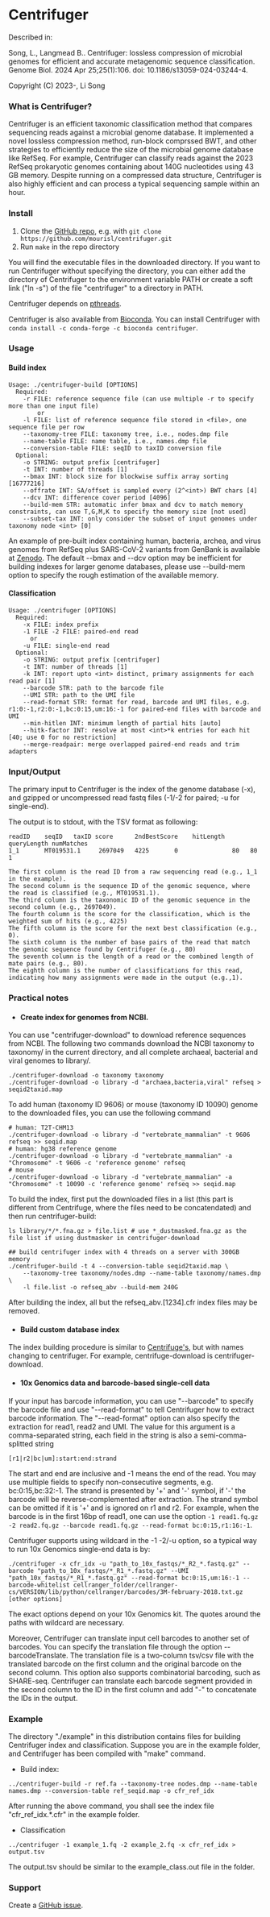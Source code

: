 Centrifuger
=======

Described in: 

  Song, L., Langmead B.. Centrifuger: lossless compression of microbial genomes for efficient and accurate metagenomic sequence classification. Genome Biol. 2024 Apr 25;25(1):106. doi: 10.1186/s13059-024-03244-4.

  Copyright (C) 2023-, Li Song


### What is Centrifuger?

Centrifuger is an efficient taxonomic classification method that compares sequencing reads against a microbial genome database. It implemented a novel lossless compression method, run-block comprssed BWT, and other strategies to efficiently reduce the size of the microbial genome database like RefSeq. For example, Centrifuger can classify reads against the 2023 RefSeq prokaryotic genomes containing about 140G nucleotides using 43 GB memory. Despite running on a compressed data structure, Centrifuger is also highly efficient and can process a typical sequencing sample within an hour. 

### Install

1. Clone the [GitHub repo](https://github.com/mourisl/centrifuger), e.g. with `git clone https://github.com/mourisl/centrifuger.git`
2. Run `make` in the repo directory

You will find the executable files in the downloaded directory. If you want to run Centrifuger without specifying the directory, you can either add the directory of Centrifuger to the environment variable PATH or create a soft link ("ln -s") of the file "centrifuger" to a directory in PATH.

Centrifuger depends on [pthreads](http://en.wikipedia.org/wiki/POSIX_Threads). 

Centrifuger is also available from [Bioconda](https://anaconda.org/bioconda/centrifuger). You can install Centrifuger with `conda install -c conda-forge -c bioconda centrifuger`.

### Usage

#### Build index

    Usage: ./centrifuger-build [OPTIONS]
      Required:
        -r FILE: reference sequence file (can use multiple -r to specify more than one input file)
            or
        -l FILE: list of reference sequence file stored in <file>, one sequence file per row
        --taxonomy-tree FILE: taxonomy tree, i.e., nodes.dmp file
        --name-table FILE: name table, i.e., names.dmp file
        --conversion-table FILE: seqID to taxID conversion file
      Optional:
        -o STRING: output prefix [centrifuger]
        -t INT: number of threads [1]
        --bmax INT: block size for blockwise suffix array sorting [16777216]
        --offrate INT: SA/offset is sampled every (2^<int>) BWT chars [4]
        --dcv INT: difference cover period [4096]
        --build-mem STR: automatic infer bmax and dcv to match memory constraints, can use T,G,M,K to specify the memory size [not used]
        --subset-tax INT: only consider the subset of input genomes under taxonomy node <int> [0]

An example of pre-built index containing human, bacteria, archea, and virus genomes from RefSeq plus SARS-CoV-2 variants from GenBank is available at [Zenodo](https://zenodo.org/records/10023239). The default --bmax and --dcv option may be inefficient for building indexes for larger genome databases, please use --build-mem option to specify the rough estimation of the available memory.

#### Classification

    Usage: ./centrifuger [OPTIONS]
      Required:
        -x FILE: index prefix
        -1 FILE -2 FILE: paired-end read
          or
        -u FILE: single-end read
      Optional:
        -o STRING: output prefix [centrifuger]
        -t INT: number of threads [1]
        -k INT: report upto <int> distinct, primary assignments for each read pair [1]
        --barcode STR: path to the barcode file
        --UMI STR: path to the UMI file
        --read-format STR: format for read, barcode and UMI files, e.g. r1:0:-1,r2:0:-1,bc:0:15,um:16:-1 for paired-end files with barcode and UMI
        --min-hitlen INT: minimum length of partial hits [auto]
        --hitk-factor INT: resolve at most <int>*k entries for each hit [40; use 0 for no restriction]
        --merge-readpair: merge overlapped paired-end reads and trim adapters 

### Input/Output

The primary input to Centrifuger is the index of the genome database (-x), and gzipped or uncompressed read fastq files (-1/-2 for paired; -u for single-end).

The output is to stdout, with the TSV format as following:
```
readID    seqID   taxID score      2ndBestScore    hitLength    queryLength numMatches
1_1       MT019531.1     2697049   4225       0               80   80      1

The first column is the read ID from a raw sequencing read (e.g., 1_1 in the example).
The second column is the sequence ID of the genomic sequence, where the read is classified (e.g., MT019531.1).
The third column is the taxonomic ID of the genomic sequence in the second column (e.g., 2697049).
The fourth column is the score for the classification, which is the weighted sum of hits (e.g., 4225)
The fifth column is the score for the next best classification (e.g., 0).
The sixth column is the number of base pairs of the read that match the genomic sequence found by Centrifuger (e.g., 80) 
The seventh column is the length of a read or the combined length of mate pairs (e.g., 80). 
The eighth column is the number of classifications for this read, indicating how many assignments were made in the output (e.g.,1).
```

### Practical notes
* #### Create index for genomes from NCBI.

You can use "centrifuger-download" to download reference sequences from NCBI. The following two commands download the NCBI taxonomy to taxonomy/ in the current directory, and all complete archaeal, bacterial and viral genomes to library/.

	./centrifuger-download -o taxonomy taxonomy
	./centrifuger-download -o library -d "archaea,bacteria,viral" refseq > seqid2taxid.map

To add human (taxonomy ID 9606) or mouse (taxonomy ID 10090) genome to the downloaded files, you can use the following command

	# human: T2T-CHM13
	./centrifuger-download -o library -d "vertebrate_mammalian" -t 9606 refseq >> seqid.map
	# human: hg38 reference genome
	./centrifuger-download -o library -d "vertebrate_mammalian" -a "Chromosome" -t 9606 -c 'reference genome' refseq	
	# mouse
	./centrifuger-download -o library -d "vertebrate_mammalian" -a "Chromosome" -t 10090 -c 'reference genome' refseq >> seqid.map

To build the index, first put the downloaded files in a list (this part is different from Centrifuge, where the files need to be concatendated) and then run centrifuger-build:
	
	ls library/*/*.fna.gz > file.list # use *_dustmasked.fna.gz as the file list if using dustmasker in centrifuger-download 

	## build centrifuger index with 4 threads on a server with 300GB memory
	./centrifuger-build -t 4 --conversion-table seqid2taxid.map \
		--taxonomy-tree taxonomy/nodes.dmp --name-table taxonomy/names.dmp \
		-l file.list -o refseq_abv --build-mem 240G
	
After building the index, all but the refseq_abv.[1234].cfr index files may be removed.

* #### Build custom database index 
The index building procedure is similar to [Centrifuge's](http://www.ccb.jhu.edu/software/centrifuge/manual.shtml#database-download-and-index-building), but with names changing to centrifuger. For example, centrifuge-download is centrifuger-download. 

* #### 10x Genomics data and barcode-based single-cell data

If your input has barcode information, you can use "--barcode" to specify the barcode file and use "--read-format" to tell Centrifuger how to extract barcode information. The "--read-format" option can also specify the extraction for read1, read2 and UMI. The value for this argument is a comma-separated string, each field in the string is also a semi-comma-splitted string

	[r1|r2|bc|um]:start:end:strand

The start and end are inclusive and -1 means the end of the read. You may use multiple fields to specify non-consecutive segments, e.g. bc:0:15,bc:32:-1. The strand is presented by '+' and '-' symbol, if '-' the barcode will be reverse-complemented after extraction. The strand symbol can be omitted if it is '+' and is ignored on r1 and r2. For example, when the barcode is in the first 16bp of read1, one can use the option `-1 read1.fq.gz -2 read2.fq.gz --barcode read1.fq.gz --read-format bc:0:15,r1:16:-1`.

Centrifuger supports using wildcard in the -1 -2/-u option, so a typical way to run 10x Genomics single-end data is by:

	./centrifuger -x cfr_idx -u "path_to_10x_fastqs/*_R2_*.fastq.gz" --barcode "path_to_10x_fastqs/*_R1_*.fastq.gz" --UMI "path_10x_fastqs/*_R1_*.fastq.gz" --read-format bc:0:15,um:16:-1 --barcode-whitelist cellranger_folder/cellranger-cs/VERSION/lib/python/cellranger/barcodes/3M-february-2018.txt.gz [other options]

The exact options depend on your 10x Genomics kit. The quotes around the paths with wildcard  are necessary.

Moreover, Centrifuger can translate input cell barcodes to another set of barcodes. You can specify the translation file through the option --barcodeTranslate. The translation file is a two-column tsv/csv file with the translated barcode on the first column and the original barcode on the second column. This option also supports combinatorial barcoding, such as SHARE-seq. Centrifuger can translate each barcode segment provided in the second column to the ID in the first column and add "-" to concatenate the IDs in the output.

### Example

The directory "./example" in this distribution contains files for building Centrifuger index and classification. Suppose you are in the example folder, and Centrifuger has been compiled with "make" command.

* Build index:
```
../centrifuger-build -r ref.fa --taxonomy-tree nodes.dmp --name-table names.dmp --conversion-table ref_seqid.map -o cfr_ref_idx
```  
After running the above command, you shall see the index file "cfr_ref_idx.*.cfr" in the example folder.

* Classification
```
../centrifuger -1 example_1.fq -2 example_2.fq -x cfr_ref_idx > output.tsv
```
The output.tsv should be similar to the example_class.out file in the folder. 

### Support

Create a [GitHub issue](https://github.com/mourisl/centrifuger/issues). 
